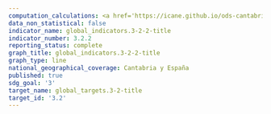 ```yaml
---
computation_calculations: <a href='https://icane.github.io/ods-cantabria/assets/pdf/3.2.2.1.pdf' target='_blank'>Tasa de mortalidad neonatal</a>
data_non_statistical: false
indicator_name: global_indicators.3-2-2-title
indicator_number: 3.2.2
reporting_status: complete
graph_title: global_indicators.3-2-2-title
graph_type: line
national_geographical_coverage: Cantabria y España
published: true
sdg_goal: '3'
target_name: global_targets.3-2-title
target_id: '3.2'
---
```

